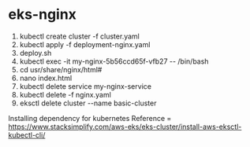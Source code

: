 # eks-nginx

1) kubectl create cluster -f cluster.yaml
2) kubectl apply -f deployment-nginx.yaml
3) deploy.sh
4) kubectl exec -it my-nginx-5b56ccd65f-vfb27 -- /bin/bash
5) cd usr/share/nginx/html#
6) nano index.html
7) kubectl  delete service my-nginx-service
8) kubectl delete -f nginx.yaml 
9) eksctl delete cluster --name basic-cluster

Installing dependency for kubernetes
Reference = https://www.stacksimplify.com/aws-eks/eks-cluster/install-aws-eksctl-kubectl-cli/
